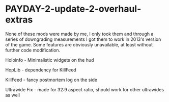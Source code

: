 # PAYDAY-2-update-2-overhaul-extras
None of these mods were made by me, I only took them and through a series of downgrading measurements I got them to work in 2013's version of the game.
Some features are obviously unavailable, at least without further code modification.

Holoinfo - Minimalistic widgets on the hud

HopLib - dependency for KillFeed

KillFeed - fancy postmortem log on the side

Ultrawide Fix - made for 32:9 aspect ratio, should work for other ultrawides as well
